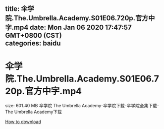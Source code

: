 
title: 伞学院.The.Umbrella.Academy.S01E06.720p.官方中字.mp4
date: Mon Jan 06 2020 17:47:57 GMT+0800 (CST)    
categories: baidu
---

# 伞学院.The.Umbrella.Academy.S01E06.720p.官方中字.mp4
size: 601.40 MB
 伞学院 The Umbrella Academy-伞学院下载-伞学院全集下载-The Umbrella Academy下载
 

[How to download](https://bpcam.bemobtrk.com/go/2ceec3aa-1ca2-46d6-b9ff-aaa5c184517c?jno=4988)